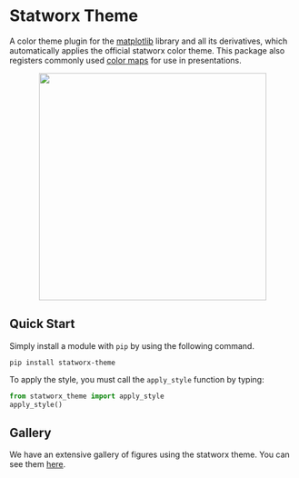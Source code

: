 # Statworx Theme

A color theme plugin for the [matplotlib](https://matplotlib.org/) library and all its derivatives, which automatically applies the official statworx color theme.
This package also registers commonly used [color maps](https://matplotlib.org/stable/tutorials/colors/colormaps.html) for use in presentations.

<center>
    <img src="./docs/assets/sample.png" width="400" />
</center>

## Quick Start

Simply install a module with `pip` by using the following command.

```console
pip install statworx-theme
```

To apply the style, you must call the `apply_style` function by typing:

```python
from statworx_theme import apply_style
apply_style()
```

## Gallery

<!-- TODO: Add link -->
We have an extensive gallery of figures using the statworx theme. You can see them [here](abc).
